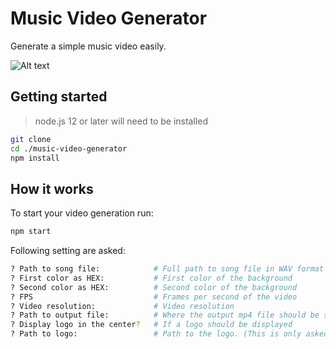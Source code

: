 # Music Video Generator

Generate a simple music video easily.

![Alt text](./docs/example.gif 'Example of video')

## Getting started

> node.js 12 or later will need to be installed

```bash
git clone
cd ./music-video-generator
npm install
```

## How it works

To start your video generation run:

```bash
npm start
```

Following setting are asked:

```bash
? Path to song file:            # Full path to song file in WAV format
? First color as HEX:           # First color of the background
? Second color as HEX:          # Second color of the background
? FPS                           # Frames per second of the video
? Video resolution:             # Video resolution
? Path to output file:          # Where the output mp4 file should be saved
? Display logo in the center?   # If a logo should be displayed
? Path to logo:                 # Path to the logo. (This is only asked if the a logo should be displayed)
```
